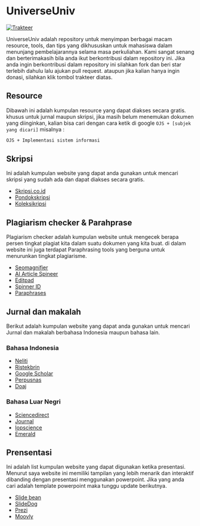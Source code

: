 # UniverseUniv

[![Trakteer](https://img.shields.io/badge/Trakteer-red?style=for-the-badge)](https://trakteer.id/c0derzhax0r/tip?utm_source=github)

<p>UniverseUniv adalah repository untuk menyimpan berbagai macam resource, tools, dan tips yang dikhususkan untuk mahasiswa dalam menunjang pembelajarannya selama masa perkuliahan. Kami sangat senang dan berterimakasih bila anda ikut berkontribusi dalam repository ini. Jika anda ingin berkontribusi dalam repository ini silahkan fork dan beri star terlebih dahulu lalu ajukan pull request. ataupun jika kalian hanya ingin donasi, silahkan klik tombol trakteer diatas.</p>

## **Resource**

Dibawah ini adalah kumpulan resource yang dapat diakses secara gratis. khusus untuk jurnal maupun skripsi, jika masih belum menemukan dokumen yang diinginkan, kalian bisa cari dengan cara ketik di google `OJS + [subjek yang dicari]` misalnya :

```bash
OJS + Implementasi sistem informasi
```



## **Skripsi**

Ini adalah kumpulan website yang dapat anda gunakan untuk mencari skripsi yang sudah ada dan dapat diakses secara gratis.

- [Skripsi.co.id](https://skripsi.co.id/)
- [Pondokskripsi](https://pondokskripsi.wordpress.com/)
- [Koleksikripsi](http://www.koleksiskripsi.com/)



## **Plagiarism checker & Parahprase**

Plagiarism checker adalah kumpulan website untuk mengecek berapa persen tingkat plagiat kita dalam suatu dokumen yang kita buat. di dalam website ini juga terdapat Paraphrasing tools yang berguna untuk menurunkan tingkat plagiarisme.

- [Seomagnifier](https://seomagnifier.com/ "Paraphrasing tool, plagiarism checker, etc")
- [AI Article Spineer](aiarticlespinner.co)
- [Editpad](editpad.org)
- [Spinner ID](spinner.id)
- [Paraphrases](paraphrases.io)


## **Jurnal dan makalah**

Berikut adalah kumpulan website yang dapat anda gunakan untuk mencari Jurnal dan makalah berbahasa Indonesia maupun bahasa lain.

### Bahasa Indonesia

  - [Neliti](neliti.com "Bahasa Indonesia")
  - [Ristekbrin](https://garuda.ristekbrin.go.id "Bahasa Indonesia")
  - [Google Scholar](scholar.google.com "Bahasa Indonesia & Inggris")
  - [Perpusnas](e-resources.perpusnas.go.id "Bahasa Indonesia & Inggris")
  - [Doaj](doaj.org "Bahasa Indonesia & Inggris")

### Bahasa Luar Negri
  - [Sciencedirect](sciencedirect.com "Bahasa Inggris")
  - [Journal](journal.csj.jp "Bahasa Inggris")
  - [Iopscience](iopscience.iop.org "Bahasa Inggris")
  - [Emerald](emerald.com "Bahasa Inggris")



## **Prensentasi**

Ini adalah list kumpulan website yang dapat digunakan ketika presentasi. Menurut saya website ini memiliki tampilan yang lebih menarik dan interaktif dibanding dengan presentasi menggunakan powerpoint. Jika yang anda cari adalah template powerpoint maka tunggu update berikutnya.

- [Slide bean](https://slidebean.com)
- [SlideDog](https://slidedog.com)
- [Prezi](https://prezi.com)
- [Moovly](https://moovly.com)
